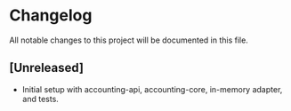 # Changelog

All notable changes to this project will be documented in this file.

## [Unreleased]
- Initial setup with accounting-api, accounting-core, in-memory adapter, and tests.
